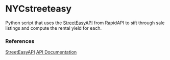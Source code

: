 # NYCstreeteasy
Python script that uses the [StreetEasyAPI](https://rapidapi.com/realestator/api/streeteasy-api) from RapidAPI to sift through sale listings and compute the rental yield for each.

### References
[StreetEasyAPI](https://rapidapi.com/realestator/api/streeteasy-api)
[API Documentation](https://streasy.gitbook.io/search-api)
